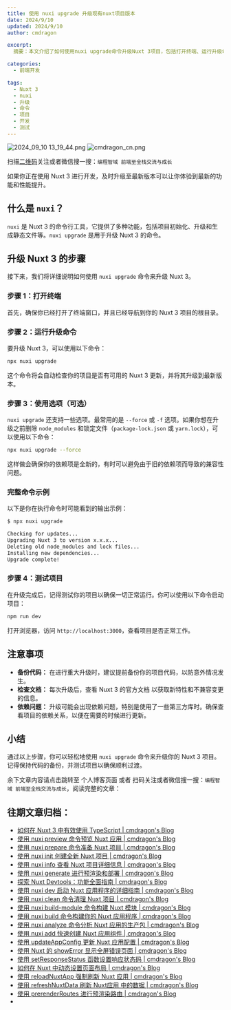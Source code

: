 ```yaml
---
title: 使用 nuxi upgrade 升级现有nuxt项目版本
date: 2024/9/10
updated: 2024/9/10
author: cmdragon

excerpt:
  摘要：本文介绍了如何使用nuxi upgrade命令升级Nuxt 3项目，包括打开终端、运行升级命令、使用选项、测试项目等步骤，以及升级前的注意事项，如备份代码、检查文档和依赖问题处理，帮助开发者轻松完成项目升级。

categories:
  - 前端开发

tags:
  - Nuxt 3
  - nuxi
  - 升级
  - 命令
  - 项目
  - 开发
  - 测试
---
```


<img src="https://static.amd794.com/blog/images/2024_09_10 13_19_44.png@blog" title="2024_09_10 13_19_44.png" alt="2024_09_10 13_19_44.png"/>

<img src="https://api2.cmdragon.cn/upload/cmder/20250304_012821924.jpg" title="cmdragon_cn.png" alt="cmdragon_cn.png"/>


扫描[二维码](https://api2.cmdragon.cn/upload/cmder/20250304_012821924.jpg)关注或者微信搜一搜：`编程智域 前端至全栈交流与成长`



如果你正在使用 Nuxt 3 进行开发，及时升级至最新版本可以让你体验到最新的功能和性能提升。

## 什么是 `nuxi`？

`nuxi` 是 Nuxt 3 的命令行工具，它提供了多种功能，包括项目初始化、升级和生成静态文件等。`nuxi upgrade` 是用于升级 Nuxt 3 的命令。

## 升级 Nuxt 3 的步骤

接下来，我们将详细说明如何使用 `nuxi upgrade` 命令来升级 Nuxt 3。

### 步骤 1：打开终端

首先，确保你已经打开了终端窗口，并且已经导航到你的 Nuxt 3 项目的根目录。

### 步骤 2：运行升级命令

要升级 Nuxt 3，可以使用以下命令：

```bash
npx nuxi upgrade
```

这个命令将会自动检查你的项目是否有可用的 Nuxt 3 更新，并将其升级到最新版本。

### 步骤 3：使用选项（可选）

`nuxi upgrade` 还支持一些选项。最常用的是 `--force` 或 `-f` 选项。如果你想在升级之前删除 `node_modules` 和锁定文件（`package-lock.json` 或 `yarn.lock`），可以使用以下命令：

```bash
npx nuxi upgrade --force
```

这样做会确保你的依赖项是全新的，有时可以避免由于旧的依赖项而导致的兼容性问题。

### 完整命令示例

以下是你在执行命令时可能看到的输出示例：

```bash
$ npx nuxi upgrade

Checking for updates...
Upgrading Nuxt 3 to version x.x.x...
Deleting old node_modules and lock files...
Installing new dependencies...
Upgrade complete!
```

### 步骤 4：测试项目

在升级完成后，记得测试你的项目以确保一切正常运行。你可以使用以下命令启动项目：

```bash
npm run dev
```

打开浏览器，访问 `http://localhost:3000`，查看项目是否正常工作。

## 注意事项

- **备份代码：** 在进行重大升级时，建议提前备份你的项目代码，以防意外情况发生。
- **检查文档：** 每次升级后，查看 Nuxt 3 的官方文档 以获取新特性和不兼容变更的信息。
- **依赖问题：** 升级可能会出现依赖问题，特别是使用了一些第三方库时。确保查看项目的依赖关系，以便在需要的时候进行更新。

## 小结

通过以上步骤，你可以轻松地使用 `nuxi upgrade` 命令来升级你的 Nuxt 3 项目。记得保持代码的备份，并测试项目以确保顺利过渡。

余下文章内容请点击跳转至 个人博客页面 或者 扫码关注或者微信搜一搜：`编程智域 前端至全栈交流与成长`，阅读完整的文章：

## 往期文章归档：

- [如何在 Nuxt 3 中有效使用 TypeScript | cmdragon's Blog](https://blog.cmdragon.cn/posts/cd079a58ef40/)
- [使用 nuxi preview 命令预览 Nuxt 应用 | cmdragon's Blog](https://blog.cmdragon.cn/posts/7f243ae60d60/)
- [使用 nuxi prepare 命令准备 Nuxt 项目 | cmdragon's Blog](https://blog.cmdragon.cn/posts/1df59c03194c/)
- [使用 nuxi init 创建全新 Nuxt 项目 | cmdragon's Blog](https://blog.cmdragon.cn/posts/25142fd0f7a7/)
- [使用 nuxi info 查看 Nuxt 项目详细信息 | cmdragon's Blog](https://blog.cmdragon.cn/posts/15f6f5b42fd0/)
- [使用 nuxi generate 进行预渲染和部署 | cmdragon's Blog](https://blog.cmdragon.cn/posts/ab02ca20e749/)
- [探索 Nuxt Devtools：功能全面指南 | cmdragon's Blog](https://blog.cmdragon.cn/posts/79fd8b17a254/)
- [使用 nuxi dev 启动 Nuxt 应用程序的详细指南 | cmdragon's Blog](https://blog.cmdragon.cn/posts/ef880861a974/)
- [使用 nuxi clean 命令清理 Nuxt 项目 | cmdragon's Blog](https://blog.cmdragon.cn/posts/e55433e2a415/)
- [使用 nuxi build-module 命令构建 Nuxt 模块 | cmdragon's Blog](https://blog.cmdragon.cn/posts/a9b4b6527399/)
- [使用 nuxi build 命令构建你的 Nuxt 应用程序 | cmdragon's Blog](https://blog.cmdragon.cn/posts/8d1953ced73e/)
- [使用 nuxi analyze 命令分析 Nuxt 应用的生产包 | cmdragon's Blog](https://blog.cmdragon.cn/posts/33e644a829be/)
- [使用 nuxi add 快速创建 Nuxt 应用组件 | cmdragon's Blog](https://blog.cmdragon.cn/posts/52ca85d04329/)
- [使用 updateAppConfig 更新 Nuxt 应用配置 | cmdragon's Blog](https://blog.cmdragon.cn/posts/17068dabc456/)
- [使用 Nuxt 的 showError 显示全屏错误页面 | cmdragon's Blog](https://blog.cmdragon.cn/posts/4f44ac49742b/)
- [使用 setResponseStatus 函数设置响应状态码 | cmdragon's Blog](https://blog.cmdragon.cn/posts/0e3e22c2447a/)
- [如何在 Nuxt 中动态设置页面布局 | cmdragon's Blog](https://blog.cmdragon.cn/posts/6168aad26848/)
- [使用 reloadNuxtApp 强制刷新 Nuxt 应用 | cmdragon's Blog](https://blog.cmdragon.cn/posts/c2c24219f5c0/)
- [使用 refreshNuxtData 刷新 Nuxt应用 中的数据 | cmdragon's Blog](https://blog.cmdragon.cn/posts/7696049934fb/)
- [使用 prerenderRoutes 进行预渲染路由 | cmdragon's Blog](https://blog.cmdragon.cn/posts/b28890e5d54d/)
-

